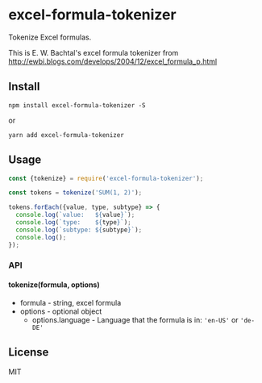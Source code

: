 # excel-formula-tokenizer

Tokenize Excel formulas.

This is E. W. Bachtal's excel formula tokenizer from http://ewbi.blogs.com/develops/2004/12/excel_formula_p.html

## Install

`npm install excel-formula-tokenizer -S`

or

`yarn add excel-formula-tokenizer`

## Usage

```js
const {tokenize} = require('excel-formula-tokenizer');

const tokens = tokenize('SUM(1, 2)');

tokens.forEach({value, type, subtype} => {
  console.log(`value:   ${value}`);
  console.log(`type:    ${type}`);
  console.log(`subtype: ${subtype}`);
  console.log();
});
```

### API

#### tokenize(formula, options)

- formula - string, excel formula
- options - optional object
    - options.language - Language that the formula is in: `'en-US'` or `'de-DE'`

## License

MIT

